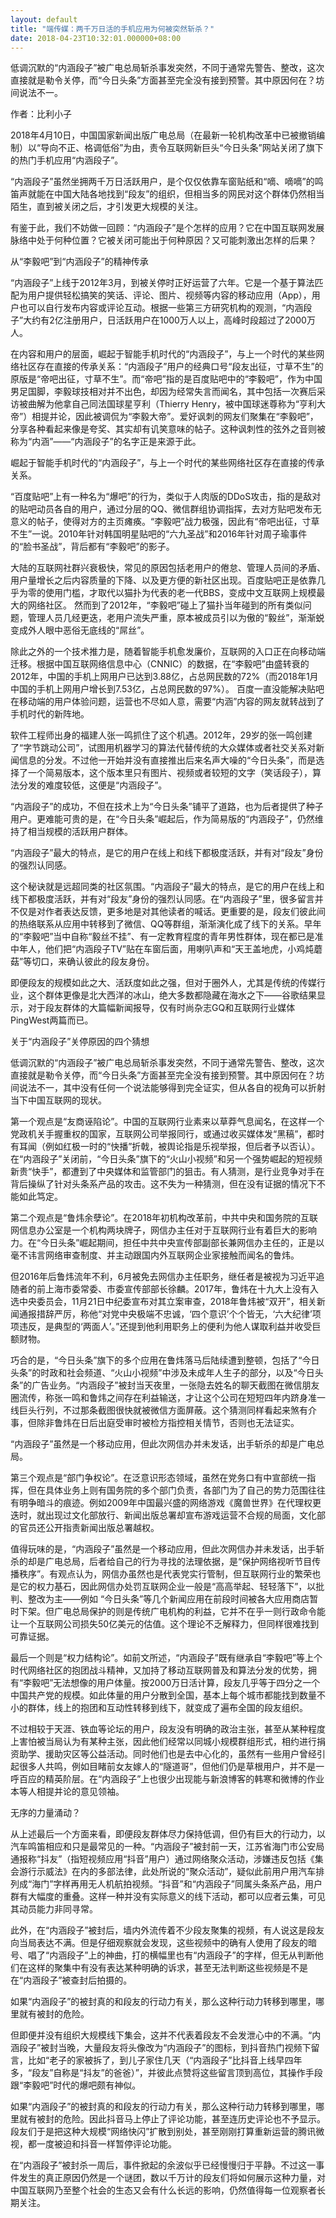```yaml
---
layout: default
title: "端传媒：两千万日活的手机应用为何被突然斩杀？"
date: 2018-04-23T10:32:01.000000+08:00
---
```


低调沉默的“内涵段子”被广电总局斩杀事发突然，不同于通常先警告、整改，这次直接就是勒令关停，而“今日头条”方面甚至完全没有接到预警。其中原因何在？坊间说法不一。

作者：比利小子

2018年4月10日，中国国家新闻出版广电总局（在最新一轮机构改革中已被撤销编制）以“导向不正、格调低俗”为由，责令互联网新巨头“今日头条”网站关闭了旗下的热门手机应用“内涵段子”。

“内涵段子”虽然坐拥两千万日活跃用户，是个仅仅依靠车窗贴纸和“嘀、嘀嘀”的鸣笛声就能在中国大陆各地找到“段友”的组织，但相当多的网民对这个群体仍然相当陌生，直到被关闭之后，才引发更大规模的关注。

有鉴于此，我们不妨做一回顾：“内涵段子”是个怎样的应用？它在中国互联网发展脉络中处于何种位置？它被关闭可能出于何种原因？又可能刺激出怎样的后果？

从“李毅吧”到“内涵段子”的精神传承

“内涵段子”上线于2012年3月，到被关停时正好运营了六年。它是一个基于算法匹配为用户提供轻松搞笑的笑话、评论、图片、视频等内容的移动应用（App），用户也可以自行发布内容或评论互动。根据一些第三方研究机构的观测，“内涵段子”大约有2亿注册用户，日活跃用户在1000万人以上，高峰时段超过了2000万人。

在内容和用户的层面，崛起于智能手机时代的“内涵段子”，与上一个时代的某些网络社区存在直接的传承关系：“内涵段子”用户的经典口号“段友出征，寸草不生”的原版是“帝吧出征，寸草不生”。而“帝吧”指的是百度贴吧中的“李毅吧”，作为中国男足国脚，李毅球技相对并不出色，却因为经常失言而闻名，其中包括一次赛后采访被曲解为他拿自己同法国球星亨利（Thierry Henry，被中国球迷尊称为“亨利大帝”）相提并论，因此被调侃为“李毅大帝”。爱好讽刺的网友们聚集在“李毅吧”，分享各种看起来像是夸奖、其实却有讥笑意味的帖子。这种讽刺性的弦外之音则被称为“内涵”——“内涵段子”的名字正是来源于此。

崛起于智能手机时代的“内涵段子”，与上一个时代的某些网络社区存在直接的传承关系。

“百度贴吧”上有一种名为“爆吧”的行为，类似于人肉版的DDoS攻击，指的是敌对的贴吧动员各自的用户，通过分层的QQ、微信群组协调指挥，去对方贴吧发布无意义的帖子，使得对方的主页瘫痪。“李毅吧”战力极强，因此有“帝吧出征，寸草不生”一说。2010年针对韩国明星贴吧的“六九圣战”和2016年针对周子瑜事件的“脸书圣战”，背后都有“李毅吧”的影子。

大陆的互联网社群兴衰极快，常见的原因包括老用户的倦怠、管理人员间的矛盾、用户量增长之后内容质量的下降、以及更方便的新社区出现。百度贴吧正是依靠几乎为零的使用门槛，才取代以猫扑为代表的老一代BBS，变成中文互联网上规模最大的网络社区。 然而到了2012年，“李毅吧”碰上了猫扑当年碰到的所有类似问题，管理人员几经更迭，老用户流失严重，原本被成员引以为傲的“毅丝”，渐渐蜕变成外人眼中恶俗无底线的“屌丝”。

除此之外的一个技术推力是，随着智能手机愈发廉价，互联网的入口正在向移动端迁移。根据中国互联网络信息中心（CNNIC）的数据，在“李毅吧”由盛转衰的2012年，中国的手机上网用户已达到3.88亿，占总网民数的72%（而2018年1月中国的手机上网用户增长到7.53亿，占总网民数的97%）。 百度一直没能解决贴吧在移动端的用户体验问题，运营也不尽如人意，需要“内涵”内容的网友就转战到了手机时代的新阵地。

软件工程师出身的福建人张一鸣抓住了这个机遇。2012年，29岁的张一鸣创建了“字节跳动公司”，试图用机器学习的算法代替传统的大众媒体或者社交关系对新闻信息的分发。不过他一开始并没有直接推出后来名声大噪的“今日头条”，而是选择了一个简易版本，这个版本里只有图片、视频或者较短的文字（笑话段子），算法分发的难度较低，这便是“内涵段子”。

“内涵段子”的成功，不但在技术上为“今日头条”铺平了道路，也为后者提供了种子用户。更难能可贵的是，在“今日头条”崛起后，作为简易版的“内涵段子”，仍然维持了相当规模的活跃用户群体。

“内涵段子”最大的特点，是它的用户在线上和线下都极度活跃，并有对“段友”身份的强烈认同感。

这个秘诀就是远超同类的社区氛围。“内涵段子”最大的特点，是它的用户在线上和线下都极度活跃，并有对“段友”身份的强烈认同感。在“内涵段子”里，很多留言并不仅是对作者表达反馈，更多地是对其他读者的喊话。更重要的是，段友们彼此间的热络联系从应用中转移到了微信、QQ等群组，渐渐演化成了线下的关系。早年的“李毅吧”当中自称“毅丝不挂”、有一定教育程度的青年男性群体，现在都已是准中年人，他们把“内涵段子TV”贴在车窗后面，用喇叭声和“天王盖地虎，小鸡炖蘑菇”等切口，来确认彼此的段友身份。

即便段友的规模如此之大、活跃度如此之强，但对于圈外人，尤其是传统的传媒行业，这个群体更像是北大西洋的冰山，绝大多数都隐藏在海水之下——谷歌结果显示，对于段友群体的大篇幅新闻报导，仅有时尚杂志GQ和互联网行业媒体PingWest两篇而已。

关于“内涵段子”关停原因的四个猜想

低调沉默的“内涵段子”被广电总局斩杀事发突然，不同于通常先警告、整改，这次直接就是勒令关停，而“今日头条”方面甚至完全没有接到预警。其中原因何在？坊间说法不一，其中没有任何一个说法能够得到完全证实，但从各自的视角可以折射当下中国互联网的现状。

第一个观点是“友商诬陷论”。中国的互联网行业素来以草莽气息闻名，在这样一个党政机关手握重权的国家，互联网公司举报同行，或通过收买媒体发“黑稿”，都时有耳闻（例如红极一时的“快播”折戟，被舆论指是乐视举报，但后者予以否认）。在“内涵段子”关闭前，“今日头条”旗下的“火山小视频”和另一个强势崛起的短视频新贵“快手”，都遭到了中央媒体和监管部门的狙击。有人猜测，是行业竞争对手在背后操纵了针对头条系产品的攻击。这不失为一种猜测，但在没有证据的情况下不能如此笃定。

第二个观点是“鲁炜余孽论”。在2018年初机构改革前，中共中央和国务院的互联网信息办公室是一个机构两块牌子，网信办主任对于互联网行业有着巨大的影响力。在“今日头条”崛起期间，担任中共中央宣传部副部长兼网信办主任的，正是以毫不讳言网络审查制度、并主动跟国内外互联网企业家接触而闻名的鲁炜。

但2016年后鲁炜流年不利，6月被免去网信办主任职务，继任者是被视为习近平追随者的前上海市委常委、市委宣传部部长徐麟。2017年，鲁炜在十九大上没有入选中央委员会，11月21日中纪委宣布对其立案审查，2018年鲁炜被“双开”，相关新闻通报措辞严厉，称他“对党中央极端不忠诚，‘四个意识’个个皆无，‘六大纪律’项项违反，是典型的‘两面人’。”还提到他利用职务上的便利为他人谋取利益并收受巨额财物。

巧合的是，“今日头条”旗下的多个应用在鲁炜落马后陆续遭到整顿，包括了“今日头条”的时政和社会频道、“火山小视频”中涉及未成年人生子的部分，以及“今日头条”的广告业务。“内涵段子”被封当天夜里，一张隐去姓名的聊天截图在微信朋友圈流传，称张一鸣和鲁炜之间存在利益输送，才让这个公司在短短四年内跻身准一线巨头行列，不过那条截图很快就被微信方面屏蔽。这个猜测同样看起来煞有介事，但除非鲁炜在日后出庭受审时被检方指控相关情节，否则也无法证实。

“内涵段子”虽然是一个移动应用，但此次网信办并未发话，出手斩杀的却是广电总局。

第三个观点是“部门争权论”。在泛意识形态领域，虽然在党务口有中宣部统一指挥，但在具体业务上则有国务院的多个部门负责，各部门为了自己的势力范围往往有明争暗斗的痕迹。例如2009年中国最兴盛的网络游戏《魔兽世界》在代理权更迭时，就出现过文化部放行、新闻出版总署却宣布游戏运营不合规的局面，文化部的官员还公开指责新闻出版总署越权。

值得玩味的是，“内涵段子”虽然是一个移动应用，但此次网信办并未发话，出手斩杀的却是广电总局，后者给自己的行为寻找的法理依据，是“保护网络视听节目传播秩序”。有观点认为，网信办虽然也是代表党实行管制，但互联网行业的繁荣也是它的权力基石，因此网信办处罚互联网企业一般是“高高举起、轻轻落下”，以批判、整改为主——例如 “今日头条”等几个新闻应用在前段时间被各大应用商店暂时下架。但广电总局保护的则是传统广电机构的利益，它并不在乎一则行政命令能让一个互联网公司损失50亿美元的估值。这个理论不乏解释力，但同样很难找到可靠证据。

最后一个则是“权力结构论”。如前文所述，“内涵段子”既有继承自“李毅吧”等上个时代网络社区的抱团战斗精神，又加持了移动互联网普及和算法分发的优势，拥有“李毅吧”无法想像的用户体量。按2000万日活计算，段友几乎等于四分之一个中国共产党的规模。如此体量的用户分散到全国，基本上每个城市都能找到数量不小的群体，线上的抱团和互动性转移到线下，就变成了遍布全国的段友组织。

不过相较于天涯、铁血等论坛的用户，段友没有明确的政治主张，甚至从某种程度上害怕被当局认为有某种主张，因此他们经常以同城小规模群组形式，相约进行捐资助学、援助灾区等公益活动。同时他们也是去中心化的，虽然有一些用户曾经引起很多人共鸣，例如目睹前女友嫁人的“隧道哥”，但他们仍是草根用户，并不是一呼百应的精英阶层。在“内涵段子”上也很少出现能与新浪博客的韩寒和微博的作业本等人相提并论的意见领袖。

无序的力量涌动？

从上述最后一个方面来看，即便段友群体尽力保持低调，但仍有巨大的行动力，以汽车鸣笛相应和只是最常见的一种。“内涵段子”被封前一天，江苏省海门市公安局通报称“抖友”（指短视频应用“抖音”用户）通过网络聚众活动，涉嫌违反包括《集会游行示威法》在内的多部法律，此处所说的“聚众活动”，疑似此前用户用汽车排列成“海门”字样再用无人机航拍视频。“抖音”和“内涵段子”同属头条系产品，用户群有大幅度的重叠。这样一种并没有实际意义的线下活动，都可以应者云集，可见其动员能力非同寻常。

此外，在“内涵段子”被封后，墙内外流传着不少段友聚集的视频，有人说这是段友向当局表达不满。但是仔细观察就会发现，这些视频中的确有人使用了段友的暗号、唱了“内涵段子”上的神曲，打的横幅里也有“内涵段子”的字样，但无从判断他们在这样的聚集中有没有表达某种明确的诉求，甚至无法判断这些视频是不是在“内涵段子”被查封后拍摄的。

如果“内涵段子”的被封真的和段友的行动力有关，那么这种行动力转移到哪里，哪里就有被封的危险。

但即便并没有组织大规模线下集会，这并不代表着段友不会发泄心中的不满。“内涵段子”被封当晚，大量段友将头像改为“内涵段子”的图标，到抖音热门视频下留言，比如“老子的家被拆了，到儿子家住几天（“内涵段子”比抖音上线早四年多，“段友”自称是“抖友”的爸爸）”，并彼此点赞将这些留言顶到高位，其操作手段跟“李毅吧”时代的爆吧颇有神似。

如果“内涵段子”的被封真的和段友的行动力有关，那么这种行动力转移到哪里，哪里就有被封的危险。因此抖音马上停止了评论功能，甚至连历史评论也不予显示。段友们于是把这种大规模“网络快闪”扩散到别处，甚至刚刚打算重新运营的腾讯微视，都一度被迫和抖音一样暂停评论功能。

在“内涵段子”被封杀一周后，事件掀起的余波似乎已经慢慢归于平静。不过这一事件发生的真正原因仍然是一个谜团，数以千万计的段友们将如何展示这种力量，对中国互联网乃至整个社会的生态又会有什么长远的影响，仍然值得每一位观察者长期关注。

